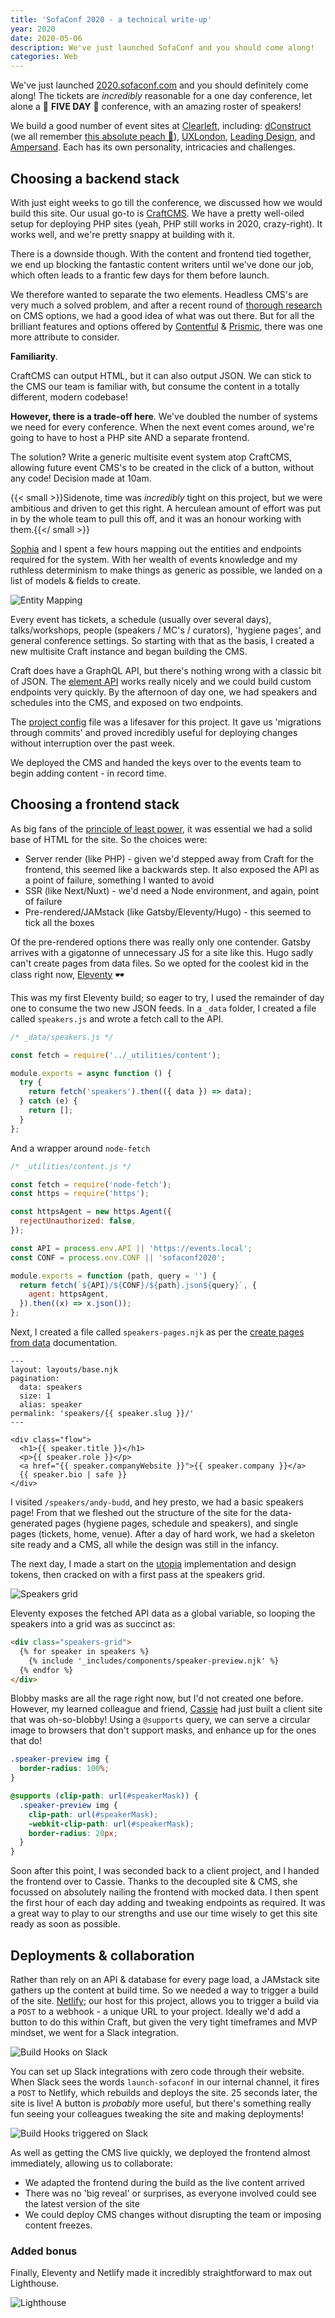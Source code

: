```yaml
---
title: 'SofaConf 2020 - a technical write-up'
year: 2020
date: 2020-05-06
description: We've just launched SofaConf and you should come along!
categories: Web
---
```


We've just launched [2020.sofaconf.com](https://2020.sofaconf.com) and you should definitely come along! The tickets are _incredibly_ reasonable for a one day conference, let alone a 🎉 **FIVE DAY** 🎉 conference, with an amazing roster of speakers!

We build a good number of event sites at [Clearleft](https://clearleft.com/), including: [dConstruct](https://2020.dconstruct.org/) (we all remember [this absolute peach 🍑](https://2015.dconstruct.org/)), [UXLondon](https://2020.uxlondon.com/), [Leading Design](https://leadingdesign.com/), and [Ampersand](https://2018.ampersandconf.com/). Each has its own personality, intricacies and challenges.

## Choosing a backend stack

With just eight weeks to go till the conference, we discussed how we would build this site. Our usual go-to is [CraftCMS](https://craftcms.com/). We have a pretty well-oiled setup for deploying PHP sites (yeah, PHP still works in 2020, crazy-right). It works well, and we're pretty snappy at building with it.

There is a downside though. With the content and frontend tied together, we end up blocking the fantastic content writers until we've done our job, which often leads to a frantic few days for them before launch.

We therefore wanted to separate the two elements. Headless CMS's are very much a solved problem, and after a recent round of [thorough research](https://clearleft.com/posts/prioritising-requirements) on CMS options, we had a good idea of what was out there. But for all the brilliant features and options offered by [Contentful](https://www.contentful.com/) & [Prismic](https://prismic.io/), there was one more attribute to consider. 

**Familiarity**.

CraftCMS can output HTML, but it can also output JSON. We can stick to the CMS our team is familiar with, but consume the content in a totally different, modern codebase!

**However, there is a trade-off here**. We've doubled the number of systems we need for every conference. When the next event comes around, we're going to have to host a PHP site AND a separate frontend.

The solution? Write a generic multisite event system atop CraftCMS, allowing future event CMS's to be created in the click of a button, without any code! Decision made at 10am.

{{< small >}}Sidenote, time was <em>incredibly</em> tight on this project, but we were ambitious and driven to get this right. A herculean amount of effort was put in by the whole team to pull this off, and it was an honour working with them.{{</ small >}}

[Sophia](https://clearleft.com/about/team/sophia-hill) and I spent a few hours mapping out the entities and endpoints required for the system. With her wealth of events knowledge and my ruthless determinism to make things as generic as possible, we landed on a list of models & fields to create.

![Entity Mapping](/images/blog/entity-mapping.jpg)

Every event has tickets, a schedule (usually over several days), talks/workshops, people (speakers / MC's / curators), 'hygiene pages', and general conference settings. So starting with that as the basis, I created a new multisite Craft instance and began building the CMS.

Craft does have a GraphQL API, but there's nothing wrong with a classic bit of JSON. The [element API](https://github.com/craftcms/element-api) works really nicely and we could build custom endpoints very quickly. By the afternoon of day one, we had speakers and schedules into the CMS, and exposed on two endpoints.

The [project config](https://docs.craftcms.com/v3/project-config.html) file was a lifesaver for this project. It gave us 'migrations through commits' and proved incredibly useful for deploying changes without interruption over the past week.

We deployed the CMS and handed the keys over to the events team to begin adding content - in record time.

## Choosing a frontend stack

As big fans of the [principle of least power](https://adactio.com/journal/14327), it was essential we had a solid base of HTML for the site. So the choices were:

- Server render (like PHP) - given we'd stepped away from Craft for the frontend, this seemed like a backwards step. It also exposed the API as a point of failure, something I wanted to avoid
- SSR (like Next/Nuxt) - we'd need a Node environment, and again, point of failure
- Pre-rendered/JAMstack (like Gatsby/Eleventy/Hugo) - this seemed to tick all the boxes

Of the pre-rendered options there was really only one contender. Gatsby arrives with a gigatonne of unnecessary JS for a site like this. Hugo sadly can't create pages from data files. So we opted for the coolest kid in the class right now, [Eleventy](https://www.11ty.dev/) 🕶

This was my first Eleventy build; so eager to try, I used the remainder of day one to consume the two new JSON feeds. In a `_data` folder, I created a file called `speakers.js` and wrote a fetch call to the API.

```js
/* _data/speakers.js */

const fetch = require('../_utilities/content');

module.exports = async function () {
  try {
    return fetch('speakers').then(({ data }) => data);
  } catch (e) {
    return [];
  }
};
```

And a wrapper around `node-fetch`

```js
/* _utilities/content.js */

const fetch = require('node-fetch');
const https = require('https');

const httpsAgent = new https.Agent({
  rejectUnauthorized: false,
});

const API = process.env.API || 'https://events.local';
const CONF = process.env.CONF || 'sofaconf2020';

module.exports = function (path, query = '') {
  return fetch(`${API}/${CONF}/${path}.json${query}`, {
    agent: httpsAgent,
  }).then((x) => x.json());
};
```

Next, I created a file called `speakers-pages.njk` as per the [create pages from data](https://www.11ty.dev/docs/pages-from-data/) documentation.

```
---
layout: layouts/base.njk
pagination:
  data: speakers
  size: 1
  alias: speaker
permalink: 'speakers/{{ speaker.slug }}/'
---

<div class="flow">
  <h1>{{ speaker.title }}</h1>
  <p>{{ speaker.role }}</p>
  <a href="{{ speaker.companyWebsite }}">{{ speaker.company }}</a>
  {{ speaker.bio | safe }}
</div>
```

I visited `/speakers/andy-budd`, and hey presto, we had a basic speakers page! From that we fleshed out the structure of the site for the data-generated pages (hygiene pages, schedule and speakers), and single pages (tickets, home, venue). After a day of hard work, we had a skeleton site ready and a CMS, all while the design was still in the infancy.

The next day, I made a start on the [utopia](https://utopia.fyi/) implementation and design tokens, then cracked on with a first pass at the speakers grid.

![Speakers grid](/images/blog/speakers-grid.jpg)

Eleventy exposes the fetched API data as a global variable, so looping the speakers into a grid was as succinct as:

```html
<div class="speakers-grid">
  {% for speaker in speakers %}
    {% include '_includes/components/speaker-preview.njk' %}
  {% endfor %}
</div>
```

Blobby masks are all the rage right now, but I'd not created one before. However, my learned colleague and friend, [Cassie](https://twitter.com/cassiecodes) had just built a client site that was oh-so-blobby! Using a `@supports` query, we can serve a circular image to browsers that don't support masks, and enhance up for the ones that do!

```css
.speaker-preview img {
  border-radius: 100%;
}

@supports (clip-path: url(#speakerMask)) {
  .speaker-preview img {
    clip-path: url(#speakerMask);
    -webkit-clip-path: url(#speakerMask);
    border-radius: 20px;
  }
}
```

Soon after this point, I was seconded back to a client project, and I handed the frontend over to Cassie. Thanks to the decoupled site & CMS, she focussed on absolutely nailing the frontend with mocked data. I then spent the first hour of each day adding and tweaking endpoints as required. It was a great way to play to our strengths and use our time wisely to get this site ready as soon as possible.

## Deployments & collaboration

Rather than rely on an API & database for every page load, a JAMstack site gathers up the content at build time. So we needed a way to trigger a build of the site. [Netlify](https://www.netlify.com/); our host for this project, allows you to trigger a build via a `POST` to a webhook - a unique URL to your project. Ideally we'd add a button to do this within Craft, but given the very tight timeframes and MVP mindset, we went for a Slack integration.

![Build Hooks on Slack](/images/blog/build-hook.png)

You can set up Slack integrations with zero code through their website. When Slack sees the words `launch-sofaconf` in our internal channel, it fires a `POST` to Netlify, which rebuilds and deploys the site. 25 seconds later, the site is live! A button is _probably_ more useful, but there's something really fun seeing your colleagues tweaking the site and making deployments!

![Build Hooks triggered on Slack](/images/blog/build-hook-2.png)

As well as getting the CMS live quickly, we deployed the frontend almost immediately, allowing us to collaborate:

- We adapted the frontend during the build as the live content arrived
- There was no 'big reveal' or surprises, as everyone involved could see the latest version of the site
- We could deploy CMS changes without disrupting the team or imposing content freezes.

### Added bonus

Finally, Eleventy and Netlify made it incredibly straightforward to max out Lighthouse.

![Lighthouse](/images/blog/lighthouse.png)
